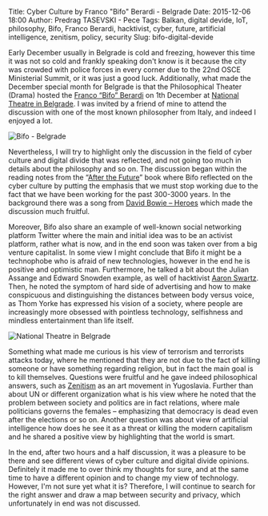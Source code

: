 Title: Cyber Culture by Franco "Bifo" Berardi - Belgrade
Date: 2015-12-06 18:00
Author: Predrag TASEVSKI - Pece
Tags:  Balkan, digital devide, IoT, philosophy, Bifo, Franco Berardi, hacktivist, cyber, future, artificial intelligence, zenitism, policy, security
Slug: bifo-digital-devide

Early December usually in Belgrade is cold and freezing, however this time it was not so cold and frankly speaking don't know is it because the city was crowded with police forces in every corner due to the 22nd OSCE Ministerial Summit, or it was just a good luck. Additionally, what made the December special month for Belgrade is that the Philosophical Theater (Drama) hosted the [Franco “Bifo” Berardi](https://en.wikipedia.org/wiki/Franco_Berardi) on 1th December at [National Theatre in Belgrade](http://www.narodnopozoriste.rs/en/--not-5169-9255-1299-2308). I was invited by a friend of mine to attend the discussion with one of the most known philosopher from Italy, and indeed I enjoyed a lot.

![Bifo - Belgrade](https://scontent-frt3-1.xx.fbcdn.net/hphotos-xfp1/v/t1.0-9/12346300_10153864400614575_6689430077986305516_n.jpg?oh=b44028c36e0f36a4769ca692d7d730a9&oe=56EB8EE9)

Nevertheless, I will try to highlight only the discussion in the field of cyber culture and digital divide that was reflected, and not going too much in details about the philosophy and so on. The discussion began within the reading notes from the “[After the Future](http://www.amazon.com/After-Future-Franco-Bifo-Berardi/dp/1849350590)” book where Bifo reflected on the cyber culture by putting the emphasis that we must stop working due to the fact that  we have been working for the past 300-3000 years. In the background there was a song from [David Bowie – Heroes](https://www.youtube.com/watch?v=Tgcc5V9Hu3g) which made the discussion much fruitful.

Moreover, Bifo also share an example of well-known social networking platform Twitter where the main and initial idea was to be an activist platform, rather what is now, and in the end soon was taken over from a big venture capitalist. In some view I might conclude that Bifo it might be a technophobe who is afraid of new technologies, however in the end he is positive and optimistic man. Furthermore, he talked a bit about the Julian Assange and Edward Snowden example, as well of hacktivist [Aaron Swartz](https://en.wikipedia.org/wiki/Aaron_Swartz). Then, he noted the symptom of hard side of advertising and how to make conspicuous and distinguishing the distances between body versus voice, as Thom Yorke has expressed his vision of a society, where people are increasingly more obsessed with pointless technology, selfishness and mindless entertainment than life itself.

![National Theatre in Belgrade](https://scontent-frt3-1.xx.fbcdn.net/hphotos-xfl1/v/t1.0-9/12341197_10153847782034575_2115013709091603844_n.jpg?oh=0e889d9f582e5beca4fbabc44fd77731&oe=56E5ECA2)

Something what made me curious is his view of terrorism and terrorists attacks today, where he mentioned that they are not due to the fact of killing someone or have something regarding religion, but in fact the main goal is to kill themselves. Questions were fruitful and he gave indeed philosophical answers, such as [Zenitism](https://en.wikipedia.org/wiki/Zenitism) as an art movement in Yugoslavia. Further than about UN or different organization what is his view where he noted that the problem between society and politics are in fact relations, where male politicians governs the females – emphasizing that democracy is dead even after the elections or so on. Another question was about view of artificial intelligence how does he see it as a threat or killing the modern capitalism and he shared a positive view by highlighting that the world is smart.

In the end, after two hours and a half discussion, it was a pleasure to be there and see different views of cyber culture and digital divide opinions. Definitely it made me to over think my thoughts for sure, and at the same time to have a different opinion and to change my view of technology. However, I'm not sure yet what it is? Therefore, I will continue to search for the right answer and draw a map between security and privacy, which unfortunately in end was not discussed.
